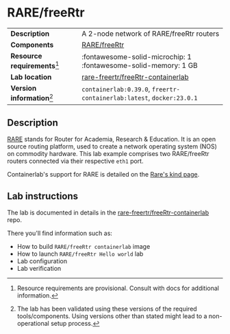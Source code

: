 # RARE/freeRtr

|                               |                                                                       |
| ----------------------------- | --------------------------------------------------------------------- |
| **Description**               | A 2-node network of RARE/freeRtr routers                              |
| **Components**                | [RARE/freeRtr](http://docs.freertr.org)                               |
| **Resource requirements**[^1] | :fontawesome-solid-microchip: 1 <br/>:fontawesome-solid-memory: 1 GB  |
| **Lab location**              | [rare-freertr/freeRtr-containerlab][repo]                             |
| **Version information**[^2]   | `containerlab:0.39.0`, `freertr-containerlab:latest`, `docker:23.0.1` |

## Description

[RARE](http://rare.freertr.org) stands for Router for Academia, Research & Education. It is an open source routing platform, used to create a network operating system (NOS) on commodity hardware. This lab example comprises two RARE/freeRtr routers connected via their respective `eth1` port.

Containerlab's support for RARE is detailed on the [Rare's kind page](../manual/kinds/rare-freertr.md).

## Lab instructions

The lab is documented in details in the [rare-freertr/freeRtr-containerlab](https://github.com/rare-freertr/freeRtr-containerlab/blob/main/README.md) repo.

There you'll find information such as:

* How to build `RARE/freeRtr containerlab` image
* How to launch `RARE/freeRtr Hello world` lab
* Lab configuration
* Lab verification

[repo]: https://github.com/rare-freertr/freeRtr-containerlab

[^1]: Resource requirements are provisional. Consult with docs for additional information.
[^2]: The lab has been validated using these versions of the required tools/components. Using versions other than stated might lead to a non-operational setup process.
